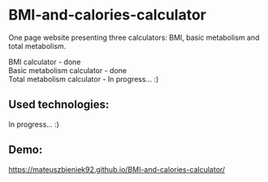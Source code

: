 # BMI-and-calories-calculator

 One page website presenting three calculators: BMI, basic metabolism and total metabolism.
 
 BMI calculator - done <br>
 Basic metabolism calculator - done <br>
 Total metabolism calculator - In progress... :)
 
## Used technologies: 

In progress... :)

## Demo:

https://mateuszbieniek92.github.io/BMI-and-calories-calculator/